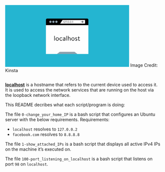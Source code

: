 <img src="https://github.com/ajipelumi/alx-system_engineering-devops/blob/7d57e3d2f082c630cb5609f4ce0d8e853ce13065/images/what-is-localhost-1024x512.png" alt="local host" width="400">
Image Credit: Kinsta

##

**[localhost](https://en.wikipedia.org/wiki/Localhost)** is a hostname that refers to the current device used to access it.
It is used to access the network services that are running on the host via the loopback network interface.

This README decribes what each script/program is doing:

The file `0-change_your_home_IP` is a bash script that configures an Ubuntu server with the below requirements.
Requirements:
- `localhost` resolves to `127.0.0.2`
- `facebook.com` resolves to `8.8.8.8`

The file `1-show_attached_IPs` is a bash script that displays all active IPv4 IPs on the machine it’s executed on.

The file `100-port_listening_on_localhost` is a bash script that listens on port `98` on `localhost`.
